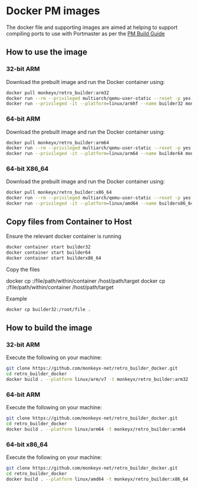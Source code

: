 # Docker PM images

The docker file and supporting images are aimed at helping to support compiling ports to use with Portmaster as per the [PM Build Guide](https://portmaster.games/build-environments.html)

## How to use the image

### 32-bit ARM

Download the prebuilt image and run the Docker container using:

```bash
docker pull monkeyx/retro_builder:arm32
docker run --rm --privileged multiarch/qemu-user-static --reset -p yes
docker run --privileged -it --platform=linux/armhf --name builder32 monkeyx/retro_builder:arm32 bash
```

### 64-bit ARM

Download the prebuilt image and run the Docker container using:

```bash
docker pull monkeyx/retro_builder:arm64
docker run --rm --privileged multiarch/qemu-user-static --reset -p yes
docker run --privileged -it --platform=linux/arm64 --name builder64 monkeyx/retro_builder:arm64 bash
```

### 64-bit X86_64

Download the prebuilt image and run the Docker container using:

```bash
docker pull monkeyx/retro_builder:x86_64
docker run --rm --privileged multiarch/qemu-user-static --reset -p yes
docker run --privileged -it --platform=linux/amd64 --name builderx86_64 monkeyx/retro_builder:x86_64 bash
```

## Copy files from Container to Host

Ensure the relevant docker container is running 

```bash
docker container start builder32
docker container start builder64
docker container start builderx86_64
```
Copy the files

docker cp <containerId>:/file/path/within/container /host/path/target
docker cp <Name>:/file/path/within/container /host/path/target

Example
```bash
docker cp builder32:/root/file .
```

## How to build the image

### 32-bit ARM

Execute the following on your machine:

```bash
git clone https://github.com/monkeyx-net/retro_builder_docker.git
cd retro_builder_docker
docker build . --platform linux/arm/v7 -t monkeyx/retro_builder:arm32
```

### 64-bit ARM

Execute the following on your machine:

```bash
git clone https://github.com/monkeyx-net/retro_builder_docker.git
cd retro_builder_docker
docker build . --platform linux/arm64 -t monkeyx/retro_builder:arm64
```

### 64-bit x86_64

Execute the following on your machine:

```bash
git clone https://github.com/monkeyx-net/retro_builder_docker.git
cd retro_builder_docker
docker build . --platform linux/amd64 -t monkeyx/retro_builder:x86_64
```

